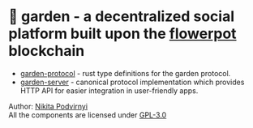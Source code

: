 # 🏡 garden - a decentralized social platform built upon the [flowerpot](https://github.com/krypt0nn/flowerpot) blockchain

- [garden-protocol](./garden-protocol) - rust type definitions for the garden
  protocol.
- [garden-server](./garden-server) - canonical protocol implementation which
  provides HTTP API for easier integration in user-friendly apps.

Author: [Nikita Podvirnyi](https://github.com/krypt0nn)\
All the components are licensed under [GPL-3.0](LICENSE)
